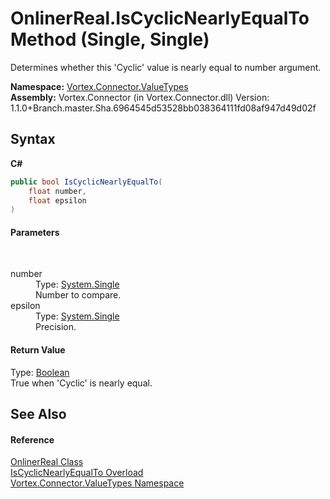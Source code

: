 # OnlinerReal.IsCyclicNearlyEqualTo Method (Single, Single)
 

Determines whether this 'Cyclic' value is nearly equal to number argument.

**Namespace:**&nbsp;<a href="N_Vortex_Connector_ValueTypes.md">Vortex.Connector.ValueTypes</a><br />**Assembly:**&nbsp;Vortex.Connector (in Vortex.Connector.dll) Version: 1.1.0+Branch.master.Sha.6964545d53528bb038364111fd08af947d49d02f

## Syntax

**C#**<br />
``` C#
public bool IsCyclicNearlyEqualTo(
	float number,
	float epsilon
)
```


#### Parameters
&nbsp;<dl><dt>number</dt><dd>Type: <a href="http://msdn2.microsoft.com/en-us/library/3www918f" target="_blank">System.Single</a><br />Number to compare.</dd><dt>epsilon</dt><dd>Type: <a href="http://msdn2.microsoft.com/en-us/library/3www918f" target="_blank">System.Single</a><br />Precision.</dd></dl>

#### Return Value
Type: <a href="http://msdn2.microsoft.com/en-us/library/a28wyd50" target="_blank">Boolean</a><br />True when 'Cyclic' is nearly equal.

## See Also


#### Reference
<a href="T_Vortex_Connector_ValueTypes_OnlinerReal.md">OnlinerReal Class</a><br /><a href="Overload_Vortex_Connector_ValueTypes_OnlinerReal_IsCyclicNearlyEqualTo.md">IsCyclicNearlyEqualTo Overload</a><br /><a href="N_Vortex_Connector_ValueTypes.md">Vortex.Connector.ValueTypes Namespace</a><br />